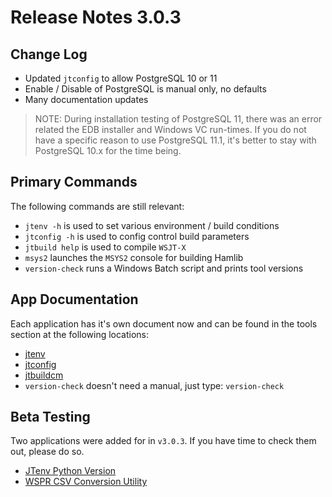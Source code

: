 # Release Notes 3.0.3

## Change Log

- Updated `jtconfig` to allow PostgreSQL 10 or 11
- Enable / Disable of PostgreSQL is manual only, no defaults
- Many documentation updates

>NOTE: During installation testing of PostgreSQL 11, there was an error related
>the EDB installer and Windows VC run-times. If you do not have a specific reason
>to use PostgreSQL 11.1, it's better to stay with PostgreSQL 10.x for the
>time being.

## Primary Commands

The following commands are still relevant:

- `jtenv -h` is used to set various environment / build conditions
- `jtconfig -h` is used to config control build parameters
- `jtbuild help` is used to compile `WSJT-X`
- `msys2` launches the `MSYS2` console for building Hamlib
- `version-check` runs a Windows Batch script and prints tool versions

## App Documentation

Each application has it's own document now and can be found in the tools
section at the following locations:

- [jtenv][]
- [jtconfig][]
- [jtbuildcm][]
- `version-check` doesn't need a manual, just type: `version-check`

## Beta Testing

Two applications were added for in `v3.0.3`. If you have time to check them out,
please do so.

- [JTenv Python Version][]
- [WSPR CSV Conversion Utility][]

[WSPR CSV Conversion Utility]: https://ki7mt.github.io/jtsdk-tools/tools/wsprcsv/
[JTenv Python Version]: https://ki7mt.github.io/jtsdk-tools/tools/jtenvpy/
[jtbuildcm]: https://ki7mt.github.io/jtsdk-tools/tools/jtbuild/
[jtconfig]: https://ki7mt.github.io/jtsdk-tools/tools/jtconfig/
[jtenv]: https://ki7mt.github.io/jtsdk-tools/tools/jtenv/
[documentation site]: https://ki7mt.github.io/jtsdk-tools/
